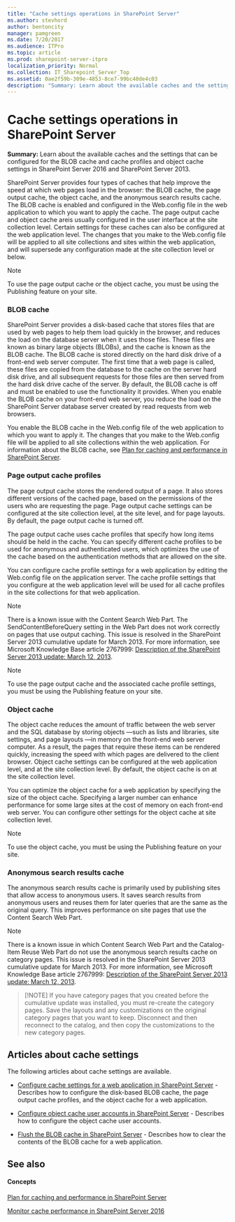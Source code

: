 ```yaml
---
title: "Cache settings operations in SharePoint Server"
ms.author: stevhord
author: bentoncity
manager: pamgreen
ms.date: 7/20/2017
ms.audience: ITPro
ms.topic: article
ms.prod: sharepoint-server-itpro
localization_priority: Normal
ms.collection: IT_Sharepoint_Server_Top
ms.assetid: 0ae2f59b-309e-4853-8ce7-99bc40de4c03
description: "Summary: Learn about the available caches and the settings that can be configured for the BLOB cache and cache profiles and object cache settings in SharePoint Server 2016 and SharePoint Server 2013."
---
```


# Cache settings operations in SharePoint Server

 **Summary:** Learn about the available caches and the settings that can be configured for the BLOB cache and cache profiles and object cache settings in SharePoint Server 2016 and SharePoint Server 2013. 
  
SharePoint Server provides four types of caches that help improve the speed at which web pages load in the browser: the BLOB cache, the page output cache, the object cache, and the anonymous search results cache. The BLOB cache is enabled and configured in the Web.config file in the web application to which you want to apply the cache. The page output cache and object cache areis usually configured in the user interface at the site collection level. Certain settings for these caches can also be configured at the web application level. The changes that you make to the Web.config file will be applied to all site collections and sites within the web application, and will supersede any configuration made at the site collection level or below.
  
> [!NOTE]
> To use the page output cache or the object cache, you must be using the Publishing feature on your site. 
  
### BLOB cache
<a name="section3"> </a>

SharePoint Server provides a disk-based cache that stores files that are used by web pages to help them load quickly in the browser, and reduces the load on the database server when it uses those files. These files are known as binary large objects (BLOBs), and the cache is known as the BLOB cache. The BLOB cache is stored directly on the hard disk drive of a front-end web server computer. The first time that a web page is called, these files are copied from the database to the cache on the server hard disk drive, and all subsequent requests for those files are then served from the hard disk drive cache of the server. By default, the BLOB cache is off and must be enabled to use the functionality it provides. When you enable the BLOB cache on your front-end web server, you reduce the load on the SharePoint Server database server created by read requests from web browsers.
  
You enable the BLOB cache in the Web.config file of the web application to which you want to apply it. The changes that you make to the Web.config file will be applied to all site collections within the web application. For information about the BLOB cache, see [Plan for caching and performance in SharePoint Server](caching-and-performance-planning.md).
  
### Page output cache profiles
<a name="section1"> </a>

The page output cache stores the rendered output of a page. It also stores different versions of the cached page, based on the permissions of the users who are requesting the page. Page output cache settings can be configured at the site collection level, at the site level, and for page layouts. By default, the page output cache is turned off.
  
The page output cache uses cache profiles that specify how long items should be held in the cache. You can specify different cache profiles to be used for anonymous and authenticated users, which optimizes the use of the cache based on the authentication methods that are allowed on the site.
  
You can configure cache profile settings for a web application by editing the Web.config file on the application server. The cache profile settings that you configure at the web application level will be used for all cache profiles in the site collections for that web application. 
  
> [!NOTE]
> There is a known issue with the Content Search Web Part. The SendContentBeforeQuery setting in the Web Part does not work correctly on pages that use output caching. This issue is resolved in the SharePoint Server 2013 cumulative update for March 2013. For more information, see Microsoft Knowledge Base article 2767999: [Description of the SharePoint Server 2013 update: March 12, 2013](http://go.microsoft.com/fwlink/p/?LinkId=286308). 
  
> [!NOTE]
> To use the page output cache and the associated cache profile settings, you must be using the Publishing feature on your site. 
  
### Object cache
<a name="section2"> </a>

The object cache reduces the amount of traffic between the web server and the SQL database by storing objects —such as lists and libraries, site settings, and page layouts —in memory on the front-end web server computer. As a result, the pages that require these items can be rendered quickly, increasing the speed with which pages are delivered to the client browser. Object cache settings can be configured at the web application level, and at the site collection level. By default, the object cache is on at the site collection level.
  
You can optimize the object cache for a web application by specifying the size of the object cache. Specifying a larger number can enhance performance for some large sites at the cost of memory on each front-end web server. You can configure other settings for the object cache at site collection level.
  
> [!NOTE]
> To use the object cache, you must be using the Publishing feature on your site. 
  
### Anonymous search results cache
<a name="section2"> </a>

The anonymous search results cache is primarily used by publishing sites that allow access to anonymous users. It saves search results from anonymous users and reuses them for later queries that are the same as the original query. This improves performance on site pages that use the Content Search Web Part.
  
> [!NOTE]
> There is a known issue in which Content Search Web Part and the Catalog-Item Reuse Web Part do not use the anonymous search results cache on category pages. This issue is resolved in the SharePoint Server 2013 cumulative update for March 2013. For more information, see Microsoft Knowledge Base article 2767999: [Description of the SharePoint Server 2013 update: March 12, 2013](http://go.microsoft.com/fwlink/p/?LinkId=286308).

>  [!NOTE]
>  If you have category pages that you created before the cumulative update was installed, you must re-create the category pages. Save the layouts and any customizations on the original category pages that you want to keep. Disconnect and then reconnect to the catalog, and then copy the customizations to the new category pages.
  
## Articles about cache settings

The following articles about cache settings are available. 
  
- [Configure cache settings for a web application in SharePoint Server](cache-settings-configuration-for-a-web-application.md) - Describes how to configure the disk-based BLOB cache, the page output cache profiles, and the object cache for a web application. 
    
- [Configure object cache user accounts in SharePoint Server](configure-object-cache-user-accounts.md) - Describes how to configure the object cache user accounts. 
    
- [Flush the BLOB cache in SharePoint Server](flush-the-blob-cache.md) - Describes how to clear the contents of the BLOB cache for a web application. 
    
## See also

#### Concepts

[Plan for caching and performance in SharePoint Server](caching-and-performance-planning.md)
  
[Monitor cache performance in SharePoint Server 2016](monitor-cache-performance.md)

